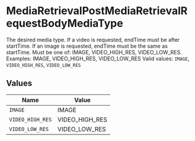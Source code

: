 # MediaRetrievalPostMediaRetrievalRequestBodyMediaType

The desired media type. If a video is requested, endTime must be after startTime. If an image is requested, endTime must be the same as startTime. Must be one of: IMAGE, VIDEO_HIGH_RES, VIDEO_LOW_RES. Examples: IMAGE, VIDEO_HIGH_RES, VIDEO_LOW_RES  Valid values: `IMAGE`, `VIDEO_HIGH_RES`, `VIDEO_LOW_RES`


## Values

| Name             | Value            |
| ---------------- | ---------------- |
| `IMAGE`          | IMAGE            |
| `VIDEO_HIGH_RES` | VIDEO_HIGH_RES   |
| `VIDEO_LOW_RES`  | VIDEO_LOW_RES    |